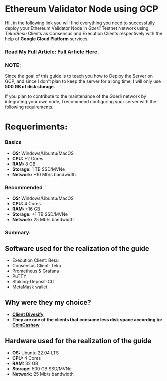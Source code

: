 # Ethereum Validator Node using GCP
Hi!, in the following link you will find everything you need to successfully deploy your Ethereum Validator Node in *Goerli* Testnet Network using *Teku/Besu* Clients as Consensus and Execution Clients respectively with the help of **Google Cloud Platform** services.

### Read My Full Article: [Full Article Here](https://medium.com/@kristhiann97).

### NOTE:
Since the goal of this guide is to teach you how to Deploy the Server on GCP, and since I don't plan to keep the server for a long time, I will only use **500 GB of disk storage.**

If you plan to contribute to the maintenance of the Goerli network by integrating your own node, I recommend configuring your server with the following requirements.

# Requeriments:
### **Basics**

- **OS:** Windows/Ubuntu/MacOS
- **CPU:** +2 Cores
- **RAM:** 8 GB
- **Storage:** 1 TB SSD/MVNe
- **Network:** +10 Mb/s bandwidth

### **Recommended**

- **OS:** Windows/Ubuntu/MacOS
- **CPU:** 4 Cores
- **RAM:** +16 GB 
- **Storage:** +1 TB SSD/MVNe 
- **Network:** 25 Mb/s bandwidth

### Summary:
## **Software used for the realization of the guide**

- Execution Client: Besu
- Consensus Client: Teku
- Prometheus & Grafana
- PuTTY
- Staking-Deposit-CLI
- MetaMask wallet.

## Why were they my choice?

- **[Client Divesify](https://clientdiversity.org/)**
- **They are one of the clients that consume less disk space according to: [CoinCashew](https://www.coincashew.com/coins/overview-eth/guide-or-how-to-setup-a-validator-on-eth2-mainnet/part-iii-tips/disk-usage-by-execution-consensus-client)**


## Hardware used for the realization of the guide

- **OS:** Ubuntu 22.04 LTS
- **CPU:** 4 Cores
- **RAM:** 32 GB 
- **Storage:** 500 GB SSD/MVNe 
- **Network:** 25 Mb/s bandwidth

